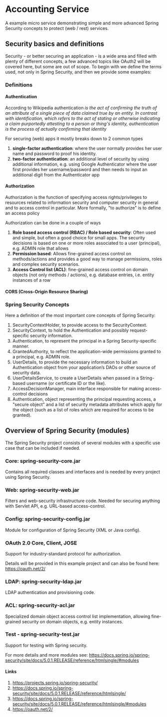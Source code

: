 # Accounting Service
A example micro service demonstrating simple and more advanced Spring Security
concepts to protect (web / rest) services.

## Security basics and definitions
Security - or better securing an application - is a wide area and filled with plenty of different concepts, a few advanced topics 
like OAuth2 will be covered here, but some are out of scope. 
To begin with we define the terms used, not only in Spring Security, and then we provide some examples:

### Definitions
#### Authentication
According to Wikipedia authentication _is the act of confirming the truth of an attribute of a single piece of data claimed true by an entity. In contrast with identification, which refers to the act of stating or otherwise indicating a claim purportedly attesting to a person or thing's identity, authentication is the process of actually confirming that identity_

For securing (web) apps it mostly breaks down to 2 common types
1. **single-factor authentication**: where the user normally provides her user name and password to proof his identity.
2. **two-factor authentication**: an additional level of security by using additional information, 
e.g. using Google Authenticator where the user first provides her username/password and then needs to input an additional digit from the Authenticator app

#### Authorization    
Authorization is the function of specifying access rights/privileges to resources related to information 
security and computer security in general and to access control in particular. More formally, "to authorize" is to define an access policy

Authorization can be done in a couple of ways 
1. **Role based access control (RBAC) / Role based security**: Often used and simple, but often a good choice for small apps. 
The security decisions is based on one or more roles associated to a user (principal), e.g. ADMIN role that allows
2. **Permission based**: Allows fine-grained access control on methods/actions and provides a good way to manage permissions, roles and complex security scenarios. 
3. **Access Control list (ACL)**: fine-grained access control on domain objects (not only methods / actions), e.g. database entries, i.e. entity instances of a row

#### CORS (Cross-Origin Resource Sharing)


### Spring Security Concepts
Here a definition of the most important core concepts of Spring Security:

1. SecurityContextHolder, to provide access to the SecurityContext.
2. SecurityContext, to hold the Authentication and possibly request-specific security information.
3. Authentication, to represent the principal in a Spring Security-specific manner.
4. GrantedAuthority, to reflect the application-wide permissions granted to a principal, e.g. ADMIN role.
5. UserDetails, to provide the necessary information to build an Authentication object from your application’s DAOs or other source of security data.
6. UserDetailsService, to create a UserDetails when passed in a String-based username (or certificate ID or the like). 
7. AccessDecisionManager, main interface responsible for making access-control decisions
8. Authentication, object representing the principal requesting access, 
a "secure object" and a list of security metadata attributes which apply for the object (such as a list of roles which are required for access to be granted).  



## Overview of Spring Security (modules)
The Spring Security project consists of several modules with a 
specific use case that can be included if needed.

### Core: spring-security-core.jar
Contains all required classes and interfaces and is needed
by every project using Spring Security.

### Web: spring-security-web.jar
Filters and web-security infrastructure code.
Needed for securing anything with Servlet API, e.g.
URL-based access-control.

### Config: spring-security-config.jar
Module for configuration of Spring Security (XML or Java config).

### OAuth 2.0 Core, Client, JOSE
Support for industry-standard protocol for authorization.

Details will be provided in this example project and can also 
be found here: https://oauth.net/2/

### LDAP: spring-security-ldap.jar
LDAP authentication and provisioning code.

### ACL: spring-security-acl.jar
Specialized domain object access control list implementation, 
allowing fine-grained security on domain objects, e.g. entity instances.

### Test - spring-security-test.jar
Support for testing with Spring security.

For more details and more modules 
see: https://docs.spring.io/spring-security/site/docs/5.0.1.RELEASE/reference/htmlsingle/#modules


 
#### Links
1. https://projects.spring.io/spring-security/
2. https://docs.spring.io/spring-security/site/docs/5.0.1.RELEASE/reference/htmlsingle/
3. https://docs.spring.io/spring-security/site/docs/5.0.1.RELEASE/reference/htmlsingle/#modules
4. https://oauth.net/2/